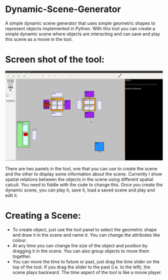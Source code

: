 Dynamic-Scene-Generator
=======================

A simple dynamic scene generator that uses simple geometric shapes to represent objects implemented in Python. With this tool you can create a simple dynamic scene where objects are interacting and can save and play this scene as a movie in the tool. 

Screen shot of the tool:
========================
![Screenshot](/data/screen_shot.jpg)

There are two panels in the tool, one that you can use to create the scene and the other to display some information about the scene. Currently I show spatial relations between the objects in the scene using different spatial calculi. You need to fiddle with the code to change this. Once you create the dynamic scene, you can play it, save it, load a saved scene and play and edit it. 

Creating a Scene:
=================
- To create object, just use the tool panel to select the geometric shape and draw it in the scene and name it. You can change the attributes like colour.
- At any time you can change the size of the object and position by dragging it in the scene. You can also group objects to move them together.
- You can move the time to future or past, just drag the time slider on the top of the tool. If you drag the slider to the past (i.e. to the left), the scene plays backward. The time aspect of the tool is like a movie player.


